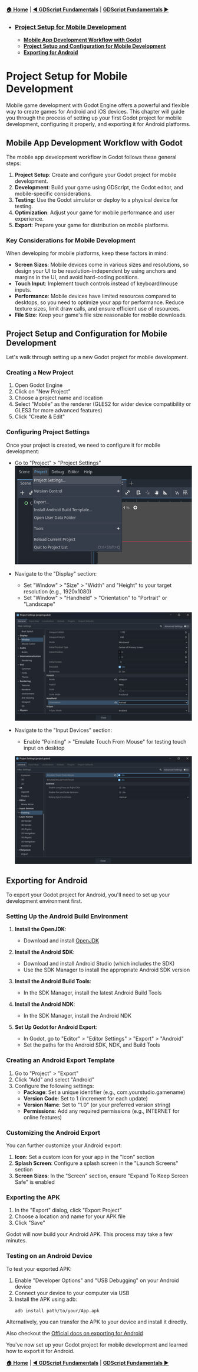 [**🏠 Home**](../README.md) | [**◀️ GDScript Fundamentals**](../03_GDScript_Fundamentals/03_GDScript_Fundamentals.md) | [**GDScript Fundamentals ▶️**](../03_GDScript_Fundamentals/03_GDScript_Fundamentals.md)



- ### [**Project Setup for Mobile Development**](#project-setup-for-mobile-development-1)
    - [**Mobile App Development Workflow with Godot**](#mobile-app-development-workflow-with-godot)
    - [**Project Setup and Configuration for Mobile Development**](#project-setup-and-configuration-for-mobile-development)
    - [**Exporting for Android**](#exporting-for-android)



# **Project Setup for Mobile Development**

Mobile game development with Godot Engine offers a powerful and flexible way to create games for Android and iOS devices. This chapter will guide you through the process of setting up your first Godot project for mobile development, configuring it properly, and exporting it for Android platforms.

## **Mobile App Development Workflow with Godot**

The mobile app development workflow in Godot follows these general steps:

1. **Project Setup**: Create and configure your Godot project for mobile development.
2. **Development**: Build your game using GDScript, the Godot editor, and mobile-specific considerations.
3. **Testing**: Use the Godot simulator or deploy to a physical device for testing.
4. **Optimization**: Adjust your game for mobile performance and user experience.
5. **Export**: Prepare your game for distribution on mobile platforms.

### Key Considerations for Mobile Development

When developing for mobile platforms, keep these factors in mind:

- **Screen Sizes**: Mobile devices come in various sizes and resolutions, so design your UI to be resolution-independent by using anchors and margins in the UI, and avoid hard-coding positions.
- **Touch Input**: Implement touch controls instead of keyboard/mouse inputs.
- **Performance**: Mobile devices have limited resources compared to desktops, so you need to optimize your app for performance. Reduce texture sizes, limit draw calls, and ensure efficient use of resources.
- **File Size**: Keep your game's file size reasonable for mobile downloads.

## **Project Setup and Configuration for Mobile Development**

Let's walk through setting up a new Godot project for mobile development.

### Creating a New Project

1. Open Godot Engine
2. Click on "New Project"
3. Choose a project name and location
4. Select "Mobile" as the renderer (GLES2 for wider device compatibility or GLES3 for more advanced features)
5. Click "Create & Edit"

### Configuring Project Settings

Once your project is created, we need to configure it for mobile development:

- Go to "Project" > "Project Settings"
   ![alt text](./img/image.png)

- Navigate to the "Display" section:
   - Set "Window" > "Size" > "Width" and "Height" to your target resolution (e.g., 1920x1080)
   - Set "Window" > "Handheld" > "Orientation" to "Portrait" or "Landscape"

   ![alt text](./img/image-1.png)

- Navigate to the "Input Devices" section:
   - Enable "Pointing" > "Emulate Touch From Mouse" for testing touch input on desktop

   ![alt text](./img/image-2.png)

## **Exporting for Android**

To export your Godot project for Android, you'll need to set up your development environment first.

### Setting Up the Android Build Environment

1. **Install the OpenJDK**:
   - Download and install [OpenJDK](https://adoptium.net/temurin/releases/?variant=openjdk17)

2. **Install the Android SDK**:
   - Download and install Android Studio (which includes the SDK)
   - Use the SDK Manager to install the appropriate Android SDK version

3. **Install the Android Build Tools**:
   - In the SDK Manager, install the latest Android Build Tools

4. **Install the Android NDK**:
   - In the SDK Manager, install the Android NDK

5. **Set Up Godot for Android Export**:
   - In Godot, go to "Editor" > "Editor Settings" > "Export" > "Android"
   - Set the paths for the Android SDK, NDK, and Build Tools

### Creating an Android Export Template

1. Go to "Project" > "Export"
2. Click "Add" and select "Android"
3. Configure the following settings:
   - **Package**: Set a unique identifier (e.g., com.yourstudio.gamename)
   - **Version Code**: Set to 1 (increment for each update)
   - **Version Name**: Set to "1.0" (or your preferred version string)
   - **Permissions**: Add any required permissions (e.g., INTERNET for online features)

### Customizing the Android Export

You can further customize your Android export:

1. **Icon**: Set a custom icon for your app in the "Icon" section
2. **Splash Screen**: Configure a splash screen in the "Launch Screens" section
3. **Screen Sizes**: In the "Screen" section, ensure "Expand To Keep Screen Safe" is enabled

### Exporting the APK

1. In the "Export" dialog, click "Export Project"
2. Choose a location and name for your APK file
3. Click "Save"

Godot will now build your Android APK. This process may take a few minutes.

### Testing on an Android Device

To test your exported APK:

1. Enable "Developer Options" and "USB Debugging" on your Android device
2. Connect your device to your computer via USB
3. Install the APK using adb:
   ```
   adb install path/to/your/App.apk
   ```

Alternatively, you can transfer the APK to your device and install it directly.

Also checkout the [Official docs on exporting for Android](https://docs.godotengine.org/en/stable/tutorials/export/exporting_for_android.html)

You've now set up your Godot project for mobile development and learned how to export it for Android.



[**🏠 Home**](../README.md) | [**◀️ GDScript Fundamentals**](../03_GDScript_Fundamentals/03_GDScript_Fundamentals.md) | [**GDScript Fundamentals ▶️**](../03_GDScript_Fundamentals/03_GDScript_Fundamentals.md)